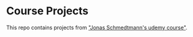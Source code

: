 # Course Projects
This repo contains projects from ["Jonas Schmedtmann's udemy course"](https://www.udemy.com/course/the-complete-javascript-course/).

